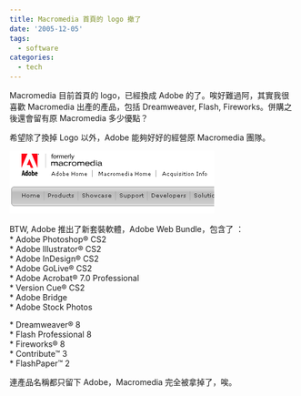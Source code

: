 ```yaml
---
title: Macromedia 首頁的 logo 撤了
date: '2005-12-05'
tags:
  - software
categories:
  - tech
---
```

Macromedia 目前首頁的 logo，已經換成 Adobe 的了。唉好難過阿，其實我很喜歡 Macromedia 出產的產品，包括 Dreamweaver, Flash, Fireworks。併購之後還會留有原 Macromedia 多少優點？  
  
希望除了換掉 Logo 以外，Adobe 能夠好好的經營原 Macromedia 團隊。  
  
[![macromedia website screenshot](images/0.gif)](http://www.flickr.com/photos/yurenju/70506229/ "Photo Sharing")  
  
BTW, Adobe 推出了新套裝軟體，Adobe Web Bundle，包含了 ：  
\* Adobe Photoshop® CS2  
\* Adobe Illustrator® CS2  
\* Adobe InDesign® CS2  
\* Adobe GoLive® CS2  
\* Adobe Acrobat® 7.0 Professional  
\* Version Cue® CS2  
\* Adobe Bridge  
\* Adobe Stock Photos  
  
\* Dreamweaver® 8  
\* Flash Professional 8  
\* Fireworks® 8  
\* Contribute™ 3  
\* FlashPaper™ 2  
  
連產品名稱都只留下 Adobe，Macromedia 完全被拿掉了，唉。